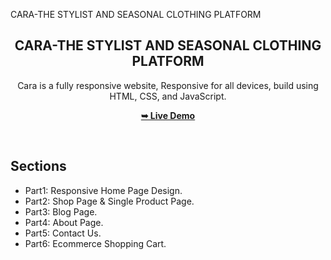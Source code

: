 CARA-THE STYLIST AND SEASONAL CLOTHING PLATFORM


<div align="center">
  
  
  <h2 align="center">CARA-THE STYLIST AND SEASONAL CLOTHING PLATFORM</h2>

Cara is a fully responsive website, Responsive for all devices, build using HTML, CSS, and JavaScript.


  <a href="https://kishan-pravinbhai-panchal.github.io/CARA---THE-STYLIST-AND-SEASONAL-CLOTHING-PLATFORM/"><strong>➥ Live Demo</strong></a>

</div>

<br />

## Sections
- Part1: Responsive Home Page Design.
- Part2: Shop Page & Single Product Page.
- Part3: Blog Page.
- Part4: About Page.
- Part5: Contact Us.
- Part6: Ecommerce Shopping Cart.




